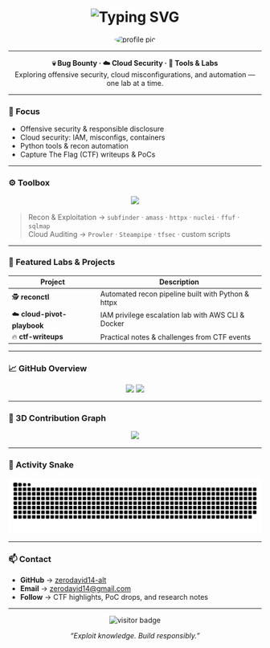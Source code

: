 <h1 align="center">
  <img src="https://readme-typing-svg.demolab.com?font=Fira+Code&size=28&pause=1000&color=0AFFE4&center=true&vCenter=true&width=435&lines=Hi%2C+I'm+zerodayid14+%F0%9F%91%8B;Bug+Bounty+Hunter;Cloud+Security+Researcher;Python+Tool+Developer" alt="Typing SVG" />
</h1>

<p align="center">
  <img src="https://github.com/zerodayid14-alt.png" width="120" style="border-radius:50%" alt="profile pic"/>
</p>

---

<p align="center">
<b>💀 Bug Bounty · ☁️ Cloud Security · 🧰 Tools & Labs</b><br>
Exploring offensive security, cloud misconfigurations, and automation — one lab at a time.
</p>

---

### 🧭 Focus
- Offensive security & responsible disclosure  
- Cloud security: IAM, misconfigs, containers  
- Python tools & recon automation  
- Capture The Flag (CTF) writeups & PoCs  

---

### ⚙️ Toolbox
<p align="center">
  <img src="https://skillicons.dev/icons?i=linux,bash,python,docker,kubernetes,aws,gcp,git,github,vscode" />
</p>

> Recon & Exploitation → `subfinder` · `amass` · `httpx` · `nuclei` · `ffuf` · `sqlmap`  
> Cloud Auditing → `Prowler` · `Steampipe` · `tfsec` · custom scripts  

---

### 🧩 Featured Labs & Projects
| Project | Description |
|----------|--------------|
| 🕵️ **reconctl** | Automated recon pipeline built with Python & httpx |
| ☁️ **cloud-pivot-playbook** | IAM privilege escalation lab with AWS CLI & Docker |
| 🔥 **ctf-writeups** | Practical notes & challenges from CTF events |

---

### 📈 GitHub Overview
<p align="center">
  <img src="https://github-readme-stats.vercel.app/api?username=zerodayid14-alt&show_icons=true&theme=radical&hide_border=true" height="160" />
  <img src="https://github-readme-streak-stats.herokuapp.com/?user=zerodayid14-alt&theme=radical&hide_border=true" height="160" />
</p>

---

### 🧬 3D Contribution Graph
<p align="center">
  <img src="https://raw.githubusercontent.com/ashutosh00710/github-readme-3d-contrib/main/docs/demo/profile-night-green.svg" width="600"/>
</p>

---

### 🐍 Activity Snake
<p align="center">
  <img src="https://raw.githubusercontent.com/Platane/snk/output/github-contribution-grid-snake.svg" alt="snake animation" />
</p>

---

### 📫 Contact
- **GitHub** → [zerodayid14-alt](https://github.com/zerodayid14-alt)  
- **Email** → zerodayid14@gmail.com  
- **Follow** → CTF highlights, PoC drops, and research notes  

---

<p align="center">
  <img src="https://komarev.com/ghpvc/?username=zerodayid14-alt&label=Visitors&color=0AFFE4&style=flat-square" alt="visitor badge"/>
</p>

<p align="center"><i>“Exploit knowledge. Build responsibly.”</i></p>
